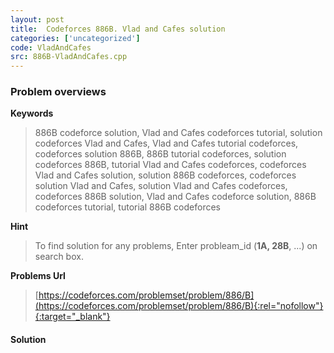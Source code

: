 ```yaml
---
layout: post
title:  Codeforces 886B. Vlad and Cafes solution
categories: ['uncategorized']
code: VladAndCafes
src: 886B-VladAndCafes.cpp
---
```

### **Problem overviews**

**Keywords**
> 886B codeforce solution, Vlad and Cafes codeforces tutorial, solution codeforces Vlad and Cafes, Vlad and Cafes tutorial codeforces, codeforces solution 886B, 886B tutorial codeforces, solution codeforces 886B, tutorial Vlad and Cafes codeforces, codeforces Vlad and Cafes solution, solution 886B codeforces, codeforces solution Vlad and Cafes, solution Vlad and Cafes codeforces, codeforces 886B solution, Vlad and Cafes codeforce solution, 886B codeforces tutorial, tutorial 886B codeforces

**Hint**
> To find solution for any problems, Enter probleam_id (**1A, 28B**, ...) on search box. 

**Problems Url**
> [https://codeforces.com/problemset/problem/886/B](https://codeforces.com/problemset/problem/886/B){:rel="nofollow"}{:target="_blank"}

#### **Solution**



